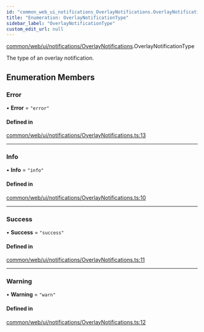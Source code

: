 ```yaml
---
id: "common_web_ui_notifications_OverlayNotifications.OverlayNotificationType"
title: "Enumeration: OverlayNotificationType"
sidebar_label: "OverlayNotificationType"
custom_edit_url: null
---
```


[common/web/ui/notifications/OverlayNotifications](../modules/common_web_ui_notifications_OverlayNotifications.md).OverlayNotificationType

The type of an overlay notification.

## Enumeration Members

### Error

• **Error** = ``"error"``

#### Defined in

[common/web/ui/notifications/OverlayNotifications.ts:13](https://github.com/Soroush9978/rds-ng/blob/9a997cb/src/common/web/ui/notifications/OverlayNotifications.ts#L13)

___

### Info

• **Info** = ``"info"``

#### Defined in

[common/web/ui/notifications/OverlayNotifications.ts:10](https://github.com/Soroush9978/rds-ng/blob/9a997cb/src/common/web/ui/notifications/OverlayNotifications.ts#L10)

___

### Success

• **Success** = ``"success"``

#### Defined in

[common/web/ui/notifications/OverlayNotifications.ts:11](https://github.com/Soroush9978/rds-ng/blob/9a997cb/src/common/web/ui/notifications/OverlayNotifications.ts#L11)

___

### Warning

• **Warning** = ``"warn"``

#### Defined in

[common/web/ui/notifications/OverlayNotifications.ts:12](https://github.com/Soroush9978/rds-ng/blob/9a997cb/src/common/web/ui/notifications/OverlayNotifications.ts#L12)
